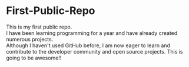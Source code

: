 # First-Public-Repo
This is my first public repo.<br>
I have been learning programming for a year and have already created numerous projects. <br>Although I haven't used GitHub before, I am now eager to learn and contribute to the developer community and open source projects.
This is going to be awesome!!
